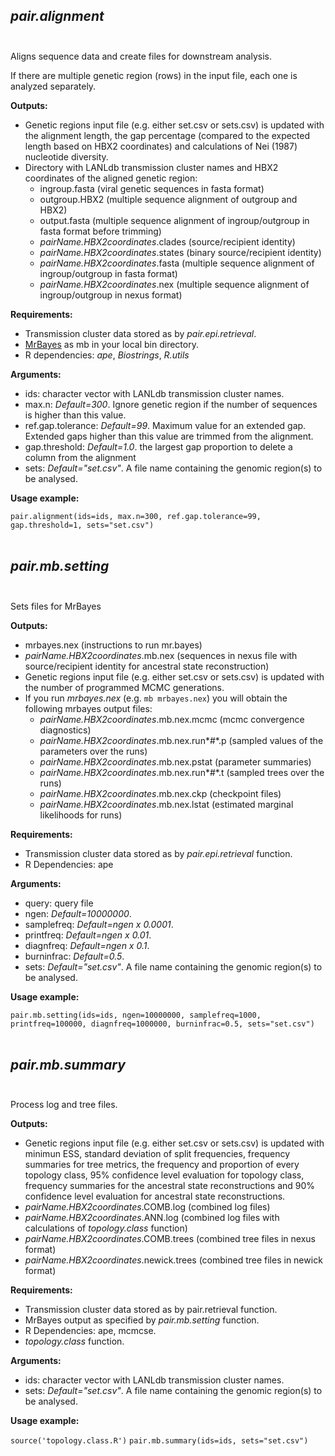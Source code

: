 ## *pair.alignment* <br/><br/>

Aligns sequence data and create files for downstream analysis.

If there are multiple genetic region (rows) in the input file, each one is analyzed separately.

**Outputs:**

- Genetic regions input file (e.g. either set.csv or sets.csv) is updated with the alignment length, the gap percentage (compared to the expected length based on HBX2 coordinates) and calculations of Nei (1987) nucleotide diversity. 
- Directory with LANLdb transmission cluster names and HBX2 coordinates of the aligned genetic region:
  - ingroup.fasta (viral genetic sequences in fasta format)
  - outgroup.HBX2 (multiple sequence alignment of outgroup and HBX2)
  - output.fasta (multiple sequence alignment of ingroup/outgroup in fasta format before trimming)
  - *pairName.HBX2coordinates*.clades (source/recipient identity)
  - *pairName.HBX2coordinates*.states (binary source/recipient identity)
  - *pairName.HBX2coordinates*.fasta (multiple sequence alignment of ingroup/outgroup in fasta format)
  - *pairName.HBX2coordinates*.nex (multiple sequence alignment of ingroup/outgroup in nexus format)

**Requirements:** 

- Transmission cluster data stored as by *pair.epi.retrieval*.
- [MrBayes](https://nbisweden.github.io/MrBayes/download.html) as mb in your local bin directory. 
- R dependencies: *ape*, *Biostrings*, *R.utils*

**Arguments:**

- ids: character vector with LANLdb transmission cluster names.
- max.n: *Default=300*. Ignore genetic region if the number of sequences is higher than this value.
- ref.gap.tolerance: *Default=99*. Maximum value for an extended gap. Extended gaps higher than this value are trimmed from the alignment.
- gap.threshold: *Default=1.0*. the largest gap proportion to delete a column from the alignment
- sets: *Default="set.csv"*. A file name containing the genomic region(s) to be analysed. 

**Usage example:**

`pair.alignment(ids=ids, max.n=300, ref.gap.tolerance=99, gap.threshold=1, sets="set.csv")` <br/><br/>

## *pair.mb.setting* <br/><br/>

Sets files for MrBayes

**Outputs:**

- mrbayes.nex (instructions to run mr.bayes)
- *pairName.HBX2coordinates*.mb.nex (sequences in nexus file with source/recipient identity for ancestral state reconstruction)
- Genetic regions input file (e.g. either set.csv or sets.csv) is updated with the number of programmed MCMC generations. 
- If you run *mrbayes.nex* (e.g. `mb mrbayes.nex`) you will obtain the following mrbayes output files:
  - *pairName.HBX2coordinates*.mb.nex.mcmc (mcmc convergence diagnostics)
  - *pairName.HBX2coordinates*.mb.nex.run*#*.p (sampled values of the parameters over the runs)
  - *pairName.HBX2coordinates*.mb.nex.pstat (parameter summaries)
  - *pairName.HBX2coordinates*.mb.nex.run*#*.t (sampled trees over the runs)
  - *pairName.HBX2coordinates*.mb.nex.ckp (checkpoint files)
  - *pairName.HBX2coordinates*.mb.nex.lstat (estimated marginal likelihoods for runs)

**Requirements:**


- Transmission cluster data stored as by *pair.epi.retrieval* function.
- R Dependencies: ape


**Arguments:**

- query: query file
- ngen: *Default=10000000*.
- samplefreq: *Default=ngen x 0.0001*.
- printfreq: *Default=ngen x 0.01*.
- diagnfreq: *Default=ngen x 0.1*.
- burninfrac: *Default=0.5*.
- sets: *Default="set.csv"*. A file name containing the genomic region(s) to be analysed. 

**Usage example:**

`pair.mb.setting(ids=ids, ngen=10000000, samplefreq=1000, printfreq=100000, diagnfreq=1000000, burninfrac=0.5, sets="set.csv")`<br/><br/>

## *pair.mb.summary* <br/><br/> 

Process log and tree files.

**Outputs:**

- Genetic regions input file (e.g. either set.csv or sets.csv) is updated with minimun ESS, standard deviation of split frequencies, frequency summaries for tree metrics, the frequency and proportion of every topology class, 95% confidence level evaluation for topology class, frequency summaries for the ancestral state reconstructions and 90% confidence level evaluation for ancestral state reconstructions.
- *pairName.HBX2coordinates*.COMB.log (combined log files)
- *pairName.HBX2coordinates*.ANN.log (combined log files with calculations of *topology.class* function)
- *pairName.HBX2coordinates*.COMB.trees (combined tree files in nexus format)
- *pairName.HBX2coordinates*.newick.trees (combined tree files in newick format)

**Requirements:**

- Transmission cluster data stored as by pair.retrieval function.
- MrBayes output as specified by *pair.mb.setting* function.
- R Dependencies: ape, mcmcse.
- *topology.class* function.

**Arguments:**

- ids: character vector with LANLdb transmission cluster names.
- sets: *Default="set.csv"*. A file name containing the genomic region(s) to be analysed. 

**Usage example:**

`source('topology.class.R')`
`pair.mb.summary(ids=ids, sets="set.csv")`<br/><br/>


